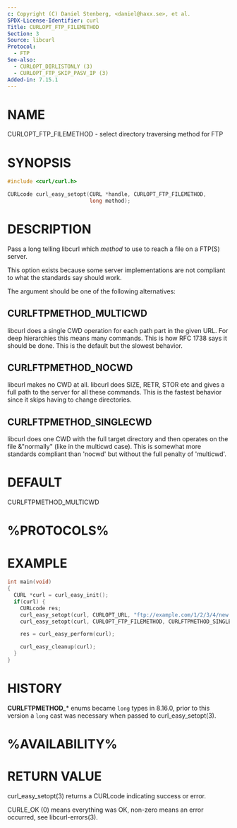 ```yaml
---
c: Copyright (C) Daniel Stenberg, <daniel@haxx.se>, et al.
SPDX-License-Identifier: curl
Title: CURLOPT_FTP_FILEMETHOD
Section: 3
Source: libcurl
Protocol:
  - FTP
See-also:
  - CURLOPT_DIRLISTONLY (3)
  - CURLOPT_FTP_SKIP_PASV_IP (3)
Added-in: 7.15.1
---
```


# NAME

CURLOPT_FTP_FILEMETHOD - select directory traversing method for FTP

# SYNOPSIS

~~~c
#include <curl/curl.h>

CURLcode curl_easy_setopt(CURL *handle, CURLOPT_FTP_FILEMETHOD,
                          long method);
~~~

# DESCRIPTION

Pass a long telling libcurl which *method* to use to reach a file on a
FTP(S) server.

This option exists because some server implementations are not compliant to
what the standards say should work.

The argument should be one of the following alternatives:

## CURLFTPMETHOD_MULTICWD

libcurl does a single CWD operation for each path part in the given URL. For
deep hierarchies this means many commands. This is how RFC 1738 says it should
be done. This is the default but the slowest behavior.

## CURLFTPMETHOD_NOCWD

libcurl makes no CWD at all. libcurl does SIZE, RETR, STOR etc and gives a
full path to the server for all these commands. This is the fastest behavior
since it skips having to change directories.

## CURLFTPMETHOD_SINGLECWD

libcurl does one CWD with the full target directory and then operates on the
file &"normally" (like in the multicwd case). This is somewhat more standards
compliant than 'nocwd' but without the full penalty of 'multicwd'.

# DEFAULT

CURLFTPMETHOD_MULTICWD

# %PROTOCOLS%

# EXAMPLE

~~~c
int main(void)
{
  CURL *curl = curl_easy_init();
  if(curl) {
    CURLcode res;
    curl_easy_setopt(curl, CURLOPT_URL, "ftp://example.com/1/2/3/4/new.txt");
    curl_easy_setopt(curl, CURLOPT_FTP_FILEMETHOD, CURLFTPMETHOD_SINGLECWD);

    res = curl_easy_perform(curl);

    curl_easy_cleanup(curl);
  }
}
~~~

# HISTORY

**CURLFTPMETHOD_*** enums became `long` types in 8.16.0, prior to this version
a `long` cast was necessary when passed to curl_easy_setopt(3).

# %AVAILABILITY%

# RETURN VALUE

curl_easy_setopt(3) returns a CURLcode indicating success or error.

CURLE_OK (0) means everything was OK, non-zero means an error occurred, see
libcurl-errors(3).
